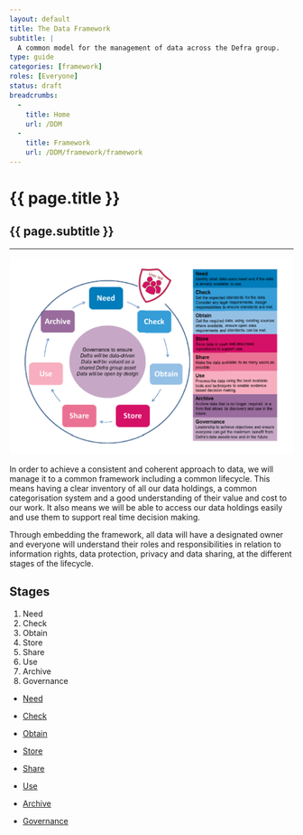 ```yaml
---
layout: default
title: The Data Framework
subtitle: |
  A common model for the management of data across the Defra group.
type: guide
categories: [framework]
roles: [Everyone]
status: draft
breadcrumbs:
  -
    title: Home
    url: /DDM
  -
    title: Framework
    url: /DDM/framework/framework
---
```


# {{ page.title }}

## {{ page.subtitle }}

***

![The Data Framework](/images/framework.PNG)
  
In order to achieve a consistent and coherent approach to data, we will manage it to a common framework including a common lifecycle. This means having a clear inventory of all our data holdings, a common categorisation system and a good understanding of their value and cost to our work. It also means we will be able to access our data holdings easily and use them to support real time decision making. 

Through embedding the framework, all data will have a designated owner and everyone will understand their roles and responsibilities in relation to information rights, data protection, privacy and data sharing, at the different stages of the lifecycle. 

## Stages

1. Need
2. Check
3. Obtain
4. Store
5. Share
6. Use
7. Archive
8. Governance

- [Need](framework/need)
- [Check](framework/check)
- [Obtain](framework/obtain)
- [Store](framework/store)
- [Share](framework/share)
- [Use](framework/use)
- [Archive](framework/archive)

- [Governance](framework/governance)
